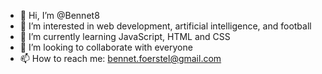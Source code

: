 - 👋 Hi, I’m @Bennet8
- 👀 I’m interested in web development, artificial intelligence, and football
- 🌱 I’m currently learning JavaScript, HTML and CSS
- 💞️ I’m looking to collaborate with everyone
- 📫 How to reach me: bennet.foerstel@gmail.com

<!---
Bennet8/Bennet8 is a ✨ special ✨ repository because its `README.md` (this file) appears on your GitHub profile.
You can click the Preview link to take a look at your changes.
--->
